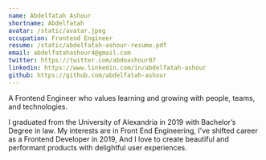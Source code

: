 ```yaml
---
name: Abdelfatah Ashour
shortname: Abdelfatah
avatar: /static/avatar.jpeg
occupation: Frontend Engineer
resume: /static/abdelfatah-ashour-resume.pdf
email: abdelfatahashour4@gmail.com
twitter: https://twitter.com/abdoashour07
linkedin: https://www.linkedin.com/in/abdelfatah-ashour
github: https://github.com/abdelfatah-ashour
---
```


A Frontend Engineer who values learning and growing with people, teams, and technologies.

I graduated from the University of Alexandria in 2019 with Bachelor’s Degree in law. My interests are in Front End Engineering, I've shifted career as a Frontend Developer in 2019, And I love to create beautiful and performant products with delightful user experiences.
